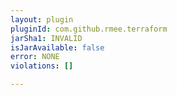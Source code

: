 ```yaml
---
layout: plugin
pluginId: com.github.rmee.terraform
jarSha1: INVALID
isJarAvailable: false
error: NONE
violations: []

---
```


